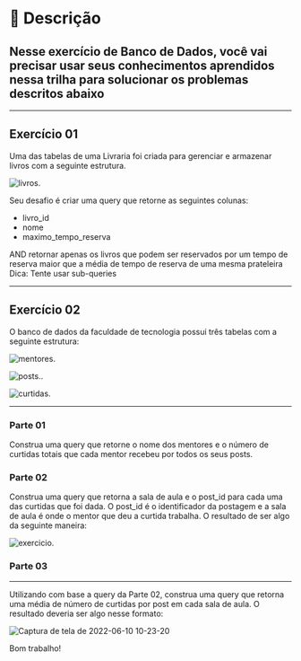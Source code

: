 # :ledger: Descrição

## Nesse exercício de Banco de Dados, você vai precisar usar seus conhecimentos aprendidos nessa trilha para solucionar os problemas descritos abaixo

---

## Exercício 01

Uma das tabelas de uma Livraria foi criada para gerenciar e armazenar livros com a seguinte estrutura.

![livros.](https://user-images.githubusercontent.com/83776617/173068929-24b9695a-6316-4083-b14e-74330991de29.png)

Seu desafio é criar uma query que retorne as seguintes colunas:

* livro_id
* nome
* maximo_tempo_reserva

AND retornar apenas os livros que podem ser reservados por um tempo de reserva maior que a média de tempo de reserva de uma mesma prateleira
Dica: Tente usar sub-queries

---

## Exercício 02

O banco de dados da faculdade de tecnologia possui três tabelas com a seguinte estrutura:

![mentores.](https://user-images.githubusercontent.com/83776617/173069157-78b2e2f5-caf6-41ff-9237-c2518c81af23.png)

![posts..](https://user-images.githubusercontent.com/83776617/173069356-4c9fae57-c49a-4402-8d88-976262f854be.png)

![curtidas.](https://user-images.githubusercontent.com/83776617/173069506-4fe72993-4c68-43bb-aa54-7896dbea7f16.png)

---

### Parte 01

Construa uma query que retorne o nome dos mentores e o número de curtidas totais que cada mentor recebeu por todos os seus posts.

### Parte 02

Construa uma query que retorna a sala de aula e o post_id para cada uma das curtidas que foi dada. O post_id é o identificador da postagem e a sala de aula é onde o mentor que deu a curtida trabalha. O resultado de ser algo da seguinte maneira:

![exercicio.](https://user-images.githubusercontent.com/83776617/173070060-c72c6d2f-9f64-4bb4-9070-3e643e0dcdb5.png)

### Parte 03

---

Utilizando com base a query da Parte 02, construa uma query que retorna uma média de número de curtidas por post em cada sala de aula.
O resultado deveria ser algo nesse formato:

![Captura de tela de 2022-06-10 10-23-20](https://user-images.githubusercontent.com/83776617/173074289-a2fd506a-30c6-4526-900c-38ba0079abfd.png)

Bom trabalho!
